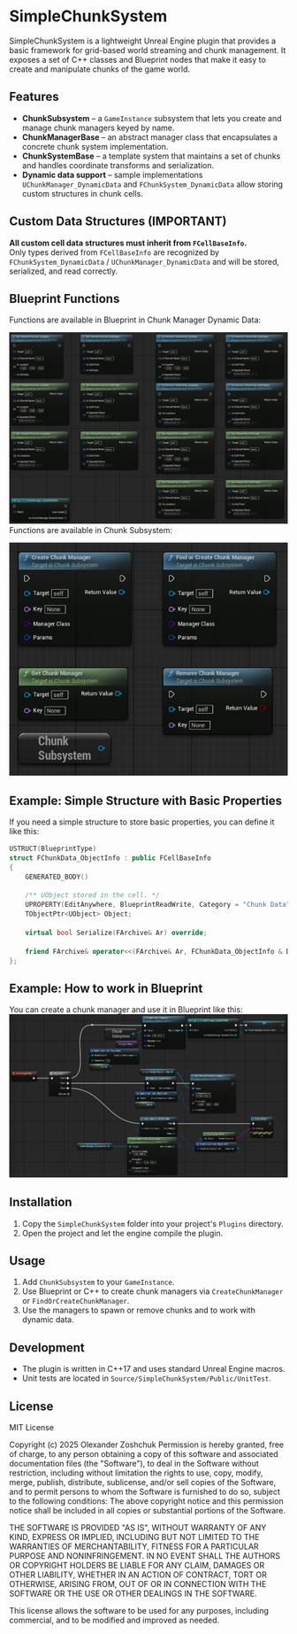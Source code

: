 # SimpleChunkSystem

SimpleChunkSystem is a lightweight Unreal Engine plugin that provides a basic framework for grid-based world streaming and chunk management. It exposes a set of C++ classes and Blueprint nodes that make it easy to create and manipulate chunks of the game world.

## Features
- **ChunkSubsystem** – a `GameInstance` subsystem that lets you create and manage chunk managers keyed by name.
- **ChunkManagerBase** – an abstract manager class that encapsulates a concrete chunk system implementation.
- **ChunkSystemBase** – a template system that maintains a set of chunks and handles coordinate transforms and serialization.
- **Dynamic data support** – sample implementations `UChunkManager_DynamicData` and `FChunkSystem_DynamicData` allow storing custom structures in chunk cells.

## Custom Data Structures (IMPORTANT)
**All custom cell data structures must inherit from `FCellBaseInfo`.**  
Only types derived from `FCellBaseInfo` are recognized by `FChunkSystem_DynamicData` / `UChunkManager_DynamicData` and will be stored, serialized, and read correctly.

## Blueprint Functions
Functions are available in Blueprint in Chunk Manager Dynamic Data:

![App Screenshot](Media/DynamicData.png)
Functions are available in Chunk Subsystem:

![App Screenshot](Media/Subsystem.png)

## Example: Simple Structure with Basic Properties
If you need a simple structure to store basic properties, you can define it like this:
```c++
USTRUCT(BlueprintType)
struct FChunkData_ObjectInfo : public FCellBaseInfo
{
	GENERATED_BODY()

	/** UObject stored in the cell. */
	UPROPERTY(EditAnywhere, BlueprintReadWrite, Category = "Chunk Data")
	TObjectPtr<UObject> Object;

	virtual bool Serialize(FArchive& Ar) override;

	friend FArchive& operator<<(FArchive& Ar, FChunkData_ObjectInfo & Data);
};
```

## Example: How to work in Blueprint
You can create a chunk manager and use it in Blueprint like this:
![App Screenshot](Media/Example.png)

## Installation
1. Copy the `SimpleChunkSystem` folder into your project's `Plugins` directory.
2. Open the project and let the engine compile the plugin.

## Usage
1. Add `ChunkSubsystem` to your `GameInstance`.
2. Use Blueprint or C++ to create chunk managers via `CreateChunkManager` or `FindOrCreateChunkManager`.
3. Use the managers to spawn or remove chunks and to work with dynamic data.

## Development
- The plugin is written in C++17 and uses standard Unreal Engine macros.
- Unit tests are located in `Source/SimpleChunkSystem/Public/UnitTest`.

## License
MIT License

Copyright (c) 2025 Olexander Zoshchuk
Permission is hereby granted, free of charge, to any person obtaining a copy
of this software and associated documentation files (the "Software"), to deal
in the Software without restriction, including without limitation the rights
to use, copy, modify, merge, publish, distribute, sublicense, and/or sell
copies of the Software, and to permit persons to whom the Software is
furnished to do so, subject to the following conditions:
The above copyright notice and this permission notice shall be included in all
copies or substantial portions of the Software.

THE SOFTWARE IS PROVIDED "AS IS", WITHOUT WARRANTY OF ANY KIND, EXPRESS OR
IMPLIED, INCLUDING BUT NOT LIMITED TO THE WARRANTIES OF MERCHANTABILITY,
FITNESS FOR A PARTICULAR PURPOSE AND NONINFRINGEMENT. IN NO EVENT SHALL THE
AUTHORS OR COPYRIGHT HOLDERS BE LIABLE FOR ANY CLAIM, DAMAGES OR OTHER
LIABILITY, WHETHER IN AN ACTION OF CONTRACT, TORT OR OTHERWISE, ARISING FROM,
OUT OF OR IN CONNECTION WITH THE SOFTWARE OR THE USE OR OTHER DEALINGS IN THE
SOFTWARE.

This license allows the software to be used for any purposes, including commercial, and to be modified and improved as needed.
